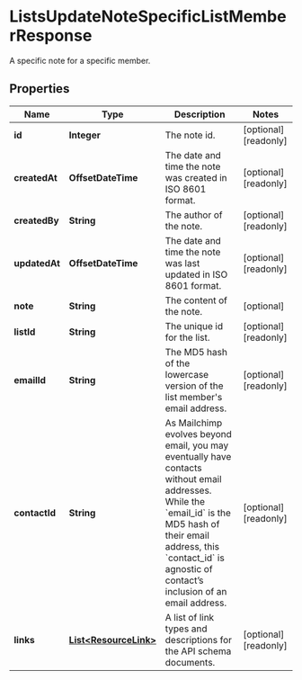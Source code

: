 

# ListsUpdateNoteSpecificListMemberResponse

A specific note for a specific member.

## Properties

| Name | Type | Description | Notes |
|------------ | ------------- | ------------- | -------------|
|**id** | **Integer** | The note id. |  [optional] [readonly] |
|**createdAt** | **OffsetDateTime** | The date and time the note was created in ISO 8601 format. |  [optional] [readonly] |
|**createdBy** | **String** | The author of the note. |  [optional] [readonly] |
|**updatedAt** | **OffsetDateTime** | The date and time the note was last updated in ISO 8601 format. |  [optional] [readonly] |
|**note** | **String** | The content of the note. |  [optional] |
|**listId** | **String** | The unique id for the list. |  [optional] [readonly] |
|**emailId** | **String** | The MD5 hash of the lowercase version of the list member&#39;s email address. |  [optional] [readonly] |
|**contactId** | **String** | As Mailchimp evolves beyond email, you may eventually have contacts without email addresses. While the &#x60;email_id&#x60; is the MD5 hash of their email address, this &#x60;contact_id&#x60; is agnostic of contact’s inclusion of an email address. |  [optional] [readonly] |
|**links** | [**List&lt;ResourceLink&gt;**](ResourceLink.md) | A list of link types and descriptions for the API schema documents. |  [optional] [readonly] |



